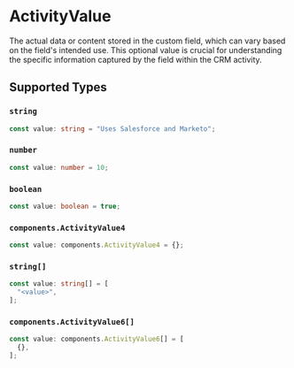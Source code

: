 # ActivityValue

The actual data or content stored in the custom field, which can vary based on the field's intended use. This optional value is crucial for understanding the specific information captured by the field within the CRM activity.


## Supported Types

### `string`

```typescript
const value: string = "Uses Salesforce and Marketo";
```

### `number`

```typescript
const value: number = 10;
```

### `boolean`

```typescript
const value: boolean = true;
```

### `components.ActivityValue4`

```typescript
const value: components.ActivityValue4 = {};
```

### `string[]`

```typescript
const value: string[] = [
  "<value>",
];
```

### `components.ActivityValue6[]`

```typescript
const value: components.ActivityValue6[] = [
  {},
];
```

